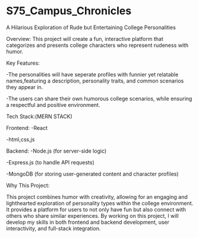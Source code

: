 # S75_Campus_Chronicles
A Hilarious Exploration of Rude but Entertaining College Personalities

Overview: This project will create a fun, interactive platform that categorizes and presents college characters who represent rudeness with humor.

Key Features:

-The personalities will have seperate profiles with funnier yet relatable names,featuring a description, personality traits, and common scenarios they appear in.

-The users can share their own humorous college scenarios, while ensuring a respectful and positive environment.

Tech Stack:(MERN STACK)

Frontend:
-React

-html,css,js


Backend:
-Node.js (for server-side logic)

-Express.js (to handle API requests)

-MongoDB (for storing user-generated content and character profiles)

Why This Project:

This project combines humor with creativity, allowing for an engaging and lighthearted exploration of personality types within the college environment. It provides a platform for users to not only have fun but also connect with others who share similar experiences. By working on this project, I will develop my skills in both frontend and backend development, user interactivity, and full-stack integration.
